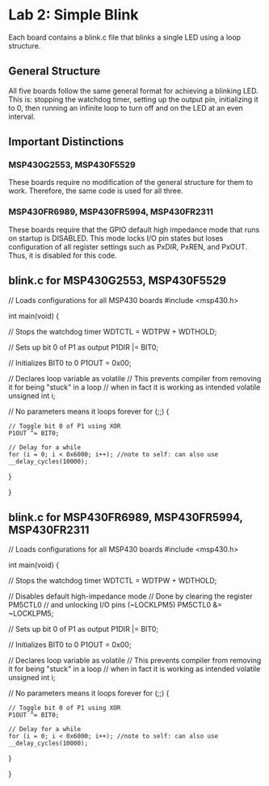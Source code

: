 # Lab 2: Simple Blink

Each board contains a blink.c file that blinks a single LED using a loop structure.

## General Structure

All five boards follow the same general format for achieving a blinking LED. This is:
stopping the watchdog timer, setting up the output pin, initializing it to 0, then
running an infinite loop to turn off and on the LED at an even interval.

## Important Distinctions

### MSP430G2553, MSP430F5529

These boards require no modification of the general structure for them to work.
Therefore, the same code is used for all three.

### MSP430FR6989, MSP430FR5994, MSP430FR2311

These boards require that the GPIO default high impedance mode that runs on startup
is DISABLED. This mode locks I/O pin states but loses configuration of all register
settings such as PxDIR, PxREN, and PxOUT. Thus, it is disabled for this code.

## blink.c for MSP430G2553, MSP430F5529

// Loads configurations for all MSP430 boards
#include <msp430.h>
 
int main(void) {
    
  // Stops the watchdog timer
  WDTCTL = WDTPW + WDTHOLD;
  
  // Sets up bit 0 of P1 as output
  P1DIR |= BIT0;
  
  // Initializes BIT0 to 0
  P1OUT = 0x00;
  
  // Declares loop variable as volatile
  // This prevents compiler from removing it for being "stuck" in a loop
  // when in fact it is working as intended
  volatile unsigned int i;

  // No parameters means it loops forever
  for (;;) {
      
    // Toggle bit 0 of P1 using XOR
    P1OUT ^= BIT0;
    
    // Delay for a while
    for (i = 0; i < 0x6000; i++); //note to self: can also use __delay_cycles(10000);
  }
  
}

## blink.c for MSP430FR6989, MSP430FR5994, MSP430FR2311

// Loads configurations for all MSP430 boards
#include <msp430.h>
 
int main(void) {
    
  // Stops the watchdog timer
  WDTCTL = WDTPW + WDTHOLD;
  
  // Disables default high-impedance mode
  // Done by clearing the register PM5CTL0
  // and unlocking I/O pins  (~LOCKLPM5)
  PM5CTL0 &= ~LOCKLPM5;
  
  // Sets up bit 0 of P1 as output
  P1DIR |= BIT0;
  
  // Initializes BIT0 to 0
  P1OUT = 0x00;
  
  // Declares loop variable as volatile
  // This prevents compiler from removing it for being "stuck" in a loop
  // when in fact it is working as intended
  volatile unsigned int i;

  // No parameters means it loops forever
  for (;;) {
      
    // Toggle bit 0 of P1 using XOR
    P1OUT ^= BIT0;
    
    // Delay for a while
    for (i = 0; i < 0x6000; i++); //note to self: can also use __delay_cycles(10000);
  }
  
}